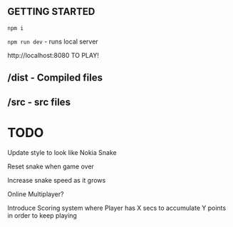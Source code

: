 ## GETTING STARTED ##

`npm i`

`npm run dev` - runs local server

http://localhost:8080 TO PLAY!

## /dist - Compiled files  ##
## /src - src files ##

# TODO
Update style to look like Nokia Snake

Reset snake when game over

Increase snake speed as it grows

Online Multiplayer?

Introduce Scoring system where Player has X secs to accumulate Y points in order to keep playing
